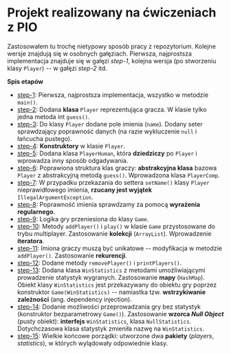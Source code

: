# Projekt realizowany na ćwiczeniach z PIO

Zastosowałem tu trochę nietypowy sposób pracy z repozytorium. Kolejne wersje znajdują się w osobnych gałęziach. Pierwsza, najprostsza implementacja znajduje się w gałęzi _step-1_, kolejna wersja (po stworzeniu klasy `Player`) -- w gałęzi _step-2_ itd.

**Spis etapów**

- [step-1](https://github.com/oleklamza/pio-game/tree/step-1): Pierwsza, najprostsza implementacja, wszystko w metodzie `main()`.
- [step-2](https://github.com/oleklamza/pio-game/tree/step-2): Dodana **klasa** `Player` reprezentująca gracza. W klasie tylko jedna metoda int `guess()`.
- [step-3](https://github.com/oleklamza/pio-game/tree/step-3): Do klasy `Player` dodane pole imienia (`name`). Dodany seter sprawdzający poprawność danych (na razie wykluczenie `null` i łańcucha pustego).
- [step-4](https://github.com/oleklamza/pio-game/tree/step-4): **Konstruktory** w klasie `Player`.
- [step-5](https://github.com/oleklamza/pio-game/tree/step-5): Dodana klasa `PlayerHuman`, która **dziedziczy** po `Player` i wprowadza inny sposób odgadywania.
- [step-6](https://github.com/oleklamza/pio-game/tree/step-6): Poprawiona struktura klas graczy: **abstrakcyjna klasa** bazowa `Player` z abstrakcyjną metodą `guess()`. Wprowadzona klasa `PlayerComp`.
- [step-7](https://github.com/oleklamza/pio-game/tree/step-7): W przypadku przekazania do settera `setName()` klasy `Player` nieprawidłowego imienia, **rzucany jest wyjątek** `IllegalArgumentException`.
- [step-8](https://github.com/oleklamza/pio-game/tree/step-8): Poprawność imienia sprawdzamy za pomocą **wyrażenia regularnego**.
- [step-9](https://github.com/oleklamza/pio-game/tree/step-9): Logika gry przeniesiona do klasy `Game`.
- [step-10](https://github.com/oleklamza/pio-game/tree/step-10): Metody `addPlayer()` i `play()` w klasie `Game` przystosowane do trybu multiplayer. Zastosowanie **kolekcji** (`ArrayList`). Wprowadzenie **iteratora**.
- [step-11](https://github.com/oleklamza/pio-game/tree/step-11): Imiona graczy muszą być unikatowe -- modyfikacja w metodzie `addPlayer()`. Zastosowanie **rekurencji**.
- [step-12](https://github.com/oleklamza/pio-game/tree/step-12): Dodane metody `removePlayer()` i `printPlayers()`.
- [step-13](https://github.com/oleklamza/pio-game/tree/step-13): Dodana klasa `WinStatistics` z metodami umożliwiającymi prowadzenie statystyk wygranych. Zastosowanie **mapy** (`HashMap`). Obiekt klasy `WinStatistics` jest przekazywany do obiektu gry poprzez konstruktor `Game(WinStatistics)` -- namiastka tzw. **wstrzykiwanie zależności** (ang. dependency injection).
- [step-14](https://github.com/oleklamza/pio-game/tree/step-14): Dodanie możliwości przeprowadzania gry bez statystyk (konstruktor bezparametrowy `Game()`). Zastosowanie **wzorca _Null Object_** (pusty obiekt): **interfejs** `WinStatistics`, klasa `NullStatistics`. Dotychczasowa klasa statystyk zmieniła nazwę na `WinStatistics`.
- [step-15](https://github.com/oleklamza/pio-game/tree/step-15): Wielkie końcowe porządki: utworzone dwa **pakiety** (_players_, _statistics_), w których wylądowały odpowiednie klasy.



